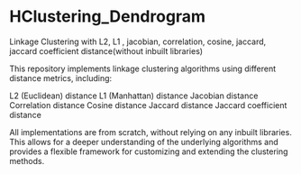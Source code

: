 # HClustering_Dendrogram

Linkage Clustering with L2, L1 , jacobian, correlation, cosine, jaccard, jaccard coefficient distance(without inbuilt libraries)

This repository implements linkage clustering algorithms using different distance metrics, including:

L2 (Euclidean) distance
L1 (Manhattan) distance
Jacobian distance
Correlation distance
Cosine distance
Jaccard distance
Jaccard coefficient distance

All implementations are from scratch, without relying on any inbuilt libraries. This allows for a deeper understanding of the underlying algorithms and provides a flexible framework for customizing and extending the clustering methods.
